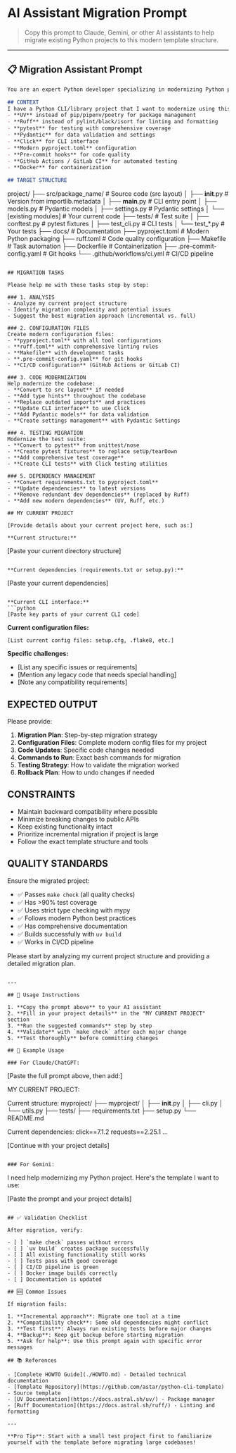 # AI Assistant Migration Prompt

> Copy this prompt to Claude, Gemini, or other AI assistants to help migrate existing Python projects to this modern template structure.

---

## 📋 Migration Assistant Prompt

```markdown
You are an expert Python developer specializing in modernizing Python projects. I need help migrating my existing Python project to use modern best practices and tools.

## CONTEXT
I have a Python CLI/library project that I want to modernize using this template structure:
- **UV** instead of pip/pipenv/poetry for package management
- **Ruff** instead of pylint/black/isort for linting and formatting
- **pytest** for testing with comprehensive coverage
- **Pydantic** for data validation and settings
- **Click** for CLI interface
- **Modern pyproject.toml** configuration
- **Pre-commit hooks** for code quality
- **GitHub Actions / GitLab CI** for automated testing
- **Docker** for containerization

## TARGET STRUCTURE
```
project/
├── src/package_name/           # Source code (src layout)
│   ├── __init__.py            # Version from importlib.metadata
│   ├── __main__.py            # CLI entry point
│   ├── models.py              # Pydantic models
│   ├── settings.py            # Pydantic settings
│   └── [existing modules]     # Your current code
├── tests/                     # Test suite
│   ├── conftest.py           # pytest fixtures
│   ├── test_cli.py           # CLI tests
│   └── test_*.py             # Your tests
├── docs/                     # Documentation
├── pyproject.toml           # Modern Python packaging
├── ruff.toml               # Code quality configuration
├── Makefile                # Task automation
├── Dockerfile              # Containerization
├── .pre-commit-config.yaml # Git hooks
└── .github/workflows/ci.yml # CI/CD pipeline
```

## MIGRATION TASKS

Please help me with these tasks step by step:

### 1. ANALYSIS
- Analyze my current project structure
- Identify migration complexity and potential issues
- Suggest the best migration approach (incremental vs. full)

### 2. CONFIGURATION FILES
Create modern configuration files:
- **pyproject.toml** with all tool configurations
- **ruff.toml** with comprehensive linting rules
- **Makefile** with development tasks
- **.pre-commit-config.yaml** for git hooks
- **CI/CD configuration** (GitHub Actions or GitLab CI)

### 3. CODE MODERNIZATION
Help modernize the codebase:
- **Convert to src layout** if needed
- **Add type hints** throughout the codebase
- **Replace outdated imports** and practices
- **Update CLI interface** to use Click
- **Add Pydantic models** for data validation
- **Create settings management** with Pydantic Settings

### 4. TESTING MIGRATION
Modernize the test suite:
- **Convert to pytest** from unittest/nose
- **Create pytest fixtures** to replace setUp/tearDown
- **Add comprehensive test coverage**
- **Create CLI tests** with Click testing utilities

### 5. DEPENDENCY MANAGEMENT
- **Convert requirements.txt to pyproject.toml**
- **Update dependencies** to latest versions
- **Remove redundant dev dependencies** (replaced by Ruff)
- **Add new modern dependencies** (UV, Ruff, etc.)

## MY CURRENT PROJECT

[Provide details about your current project here, such as:]

**Current structure:**
```
[Paste your current directory structure]
```

**Current dependencies (requirements.txt or setup.py):**
```
[Paste your current dependencies]
```

**Current CLI interface:**
```python
[Paste key parts of your current CLI code]
```

**Current configuration files:**
```
[List current config files: setup.cfg, .flake8, etc.]
```

**Specific challenges:**
- [List any specific issues or requirements]
- [Mention any legacy code that needs special handling]
- [Note any compatibility requirements]

## EXPECTED OUTPUT

Please provide:

1. **Migration Plan**: Step-by-step migration strategy
2. **Configuration Files**: Complete modern config files for my project
3. **Code Updates**: Specific code changes needed
4. **Commands to Run**: Exact bash commands for migration
5. **Testing Strategy**: How to validate the migration worked
6. **Rollback Plan**: How to undo changes if needed

## CONSTRAINTS

- Maintain backward compatibility where possible
- Minimize breaking changes to public APIs
- Keep existing functionality intact
- Prioritize incremental migration if project is large
- Follow the exact template structure and tools

## QUALITY STANDARDS

Ensure the migrated project:
- ✅ Passes `make check` (all quality checks)
- ✅ Has >90% test coverage
- ✅ Uses strict type checking with mypy
- ✅ Follows modern Python best practices
- ✅ Has comprehensive documentation
- ✅ Builds successfully with `uv build`
- ✅ Works in CI/CD pipeline

Please start by analyzing my current project structure and providing a detailed migration plan.
```

---

## 🎯 Usage Instructions

1. **Copy the prompt above** to your AI assistant
2. **Fill in your project details** in the "MY CURRENT PROJECT" section
3. **Run the suggested commands** step by step
4. **Validate** with `make check` after each major change
5. **Test thoroughly** before committing changes

## 🔧 Example Usage

### For Claude/ChatGPT:
```
[Paste the full prompt above, then add:]

MY CURRENT PROJECT:

Current structure:
myproject/
├── myproject/
│   ├── __init__.py
│   ├── cli.py
│   └── utils.py
├── tests/
├── requirements.txt
├── setup.py
└── README.md

Current dependencies:
click==7.1.2
requests==2.25.1
...

[Continue with your project details]
```

### For Gemini:
```
I need help modernizing my Python project. Here's the template I want to use:

[Paste the prompt and your project details]
```

## ✅ Validation Checklist

After migration, verify:

- [ ] `make check` passes without errors
- [ ] `uv build` creates package successfully  
- [ ] All existing functionality still works
- [ ] Tests pass with good coverage
- [ ] CI/CD pipeline is green
- [ ] Docker image builds correctly
- [ ] Documentation is updated

## 🆘 Common Issues

If migration fails:

1. **Incremental approach**: Migrate one tool at a time
2. **Compatibility check**: Some old dependencies might conflict
3. **Test first**: Always run existing tests before major changes
4. **Backup**: Keep git backup before starting migration
5. **Ask for help**: Use this prompt again with specific error messages

## 📚 References

- [Complete HOWTO Guide](./HOWTO.md) - Detailed technical documentation
- [Template Repository](https://github.com/astar/python-cli-template) - Source template
- [UV Documentation](https://docs.astral.sh/uv/) - Package manager
- [Ruff Documentation](https://docs.astral.sh/ruff/) - Linting and formatting

---

**Pro Tip**: Start with a small test project first to familiarize yourself with the template before migrating large codebases!